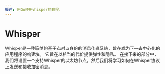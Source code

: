 ```yaml
---
概述: 用Go使用whisper的教程。
---
```


# Whisper

Whisper是一种简单的基于点对点身份的消息传递系统，旨在成为下一去中心化的应用程序的构建块。 它旨在以相当的代价提供弹性和隐私。 在接下来的部分中，我们将设置一个支持Whisper的以太坊节点，然后我们将学习如何在Whisper协议上发送和接收加密消息。

